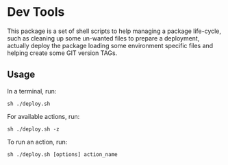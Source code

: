 Dev Tools
=========

This package is a set of shell scripts to help managing a package life-cycle, such as cleaning
up some un-wanted files to prepare a deployment, actually deploy the package loading some
environment specific files and helping create some GIT version TAGs.

## Usage

In a terminal, run:

    sh ./deploy.sh

For available actions, run:

    sh ./deploy.sh -z

To run an action, run:

    sh ./deploy.sh [options] action_name
